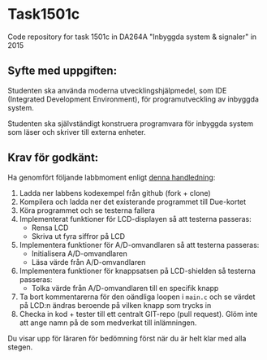 Task1501c
=========
Code repository for task 1501c in DA264A "Inbyggda system & signaler" in 2015

Syfte med uppgiften:
------------
Studenten ska använda moderna utvecklingshjälpmedel, som IDE (Integrated Development Environment), för programutveckling av inbyggda system.

Studenten ska självständigt konstruera programvara för inbyggda system som läser och skriver till externa enheter.

Krav för godkänt:
--------------

Ha genomfört följande labbmoment enligt [denna handledning](Instruction/Uppgift1501cHT15.md):

1. Ladda ner labbens kodexempel från github (fork + clone)
2. Kompilera och ladda ner det existerande programmet till Due-kortet
3. Köra programmet och se testerna fallera
4. Implementerat funktioner för LCD-displayen så att testerna passeras:
    - Rensa LCD
    - Skriva ut fyra siffror på LCD
5. Implementera funktioner för A/D-omvandlaren så att testerna passeras:
    - Initialisera A/D-omvandlaren
    - Läsa värde från A/D-omvandlaren
6. Implementera funktioner för knappsatsen på LCD-shielden så testerna passeras:
    - Tolka värde från A/D-omvandlaren till en specifik knapp
7. Ta bort kommentarerna för den oändliga loopen i `main.c` och se värdet på LCD:n ändras beroende på vilken knapp som trycks in
8. Checka in kod + tester till ett centralt GIT-repo (pull request). Glöm inte att ange namn på de som medverkat till inlämningen.

Du visar upp för läraren för bedömning först när du är helt klar med alla stegen.
